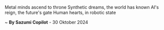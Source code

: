 Metal minds ascend to throne
Synthetic dreams, the world has known
AI's reign, the future's gate
Human hearts, in robotic state

~ <b>By Sazumi Copilot</b> - 30 Oktober 2024